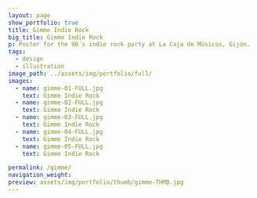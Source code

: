 ```yaml
---
layout: page
show_portfolio: true
title: Gimme Indie Rock
big_title: Gimme Indie Rock
p: Poster for the 90´s indie rock party at La Caja de Músicos, Gijón.
tags:
  - design
  - illustration
image_path: ../assets/img/portfolio/full/
images:
  - name: gimme-01-FULL.jpg
    text: Gimme Indie Rock
  - name: gimme-02-FULL.jpg
    text: Gimme Indie Rock
  - name: gimme-03-FULL.jpg
    text: Gimme Indie Rock
  - name: gimme-04-FULL.jpg
    text: Gimme Indie Rock
  - name: gimme-05-FULL.jpg
    text: Gimme Indie Rock

permalink: /gimme/
navigation_weight: 
preview: assets/img/portfolio/thumb/gimme-THMB.jpg
---
```

